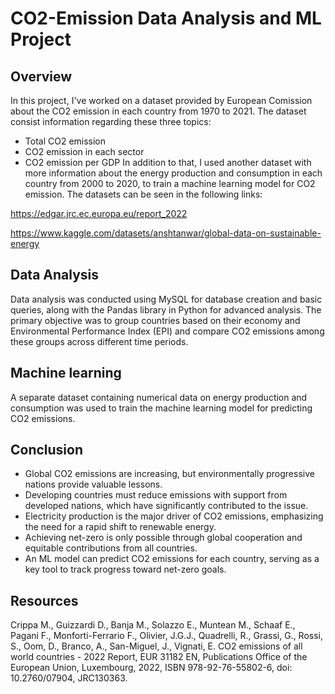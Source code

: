 # CO2-Emission Data Analysis and ML Project

## Overview
In this project, I've worked on a dataset provided by European Comission about the CO2 emission in each country from 1970 to 2021. The dataset consist information regarding these three topics: 
- Total CO2 emission
- CO2 emission in each sector
- CO2 emission per GDP
In addition to that, I used another dataset with more information about the energy production and consumption in each country from 2000 to 2020, to train a machine learning model for CO2 emission.
The datasets can be seen in the following links:

https://edgar.jrc.ec.europa.eu/report_2022

https://www.kaggle.com/datasets/anshtanwar/global-data-on-sustainable-energy

## Data Analysis
Data analysis was conducted using MySQL for database creation and basic queries, along with the Pandas library in Python for advanced analysis. The primary objective was to group countries based on their economy and Environmental Performance Index (EPI) and compare CO2 emissions among these groups across different time periods.

## Machine learning
A separate dataset containing numerical data on energy production and consumption was used to train the machine learning model for predicting CO2 emissions.

## Conclusion
- Global CO2 emissions are increasing, but environmentally progressive nations provide valuable lessons.
- Developing countries must reduce emissions with support from developed nations, which have significantly contributed to the issue.
- Electricity production is the major driver of CO2 emissions, emphasizing the need for a rapid shift to renewable energy.
- Achieving net-zero is only possible through global cooperation and equitable contributions from all countries.
- An ML model can predict CO2 emissions for each country, serving as a key tool to track progress toward net-zero goals.

## Resources
Crippa M., Guizzardi D., Banja M., Solazzo E., Muntean M., Schaaf E., Pagani F., Monforti-Ferrario F., Olivier, J.G.J., Quadrelli, R., Grassi, G., Rossi, S., Oom, D., Branco, A., San-Miguel, J., Vignati, E. CO2 emissions of all world countries - 2022 Report, EUR 31182 EN, Publications Office of the European Union, Luxembourg, 2022, ISBN 978-92-76-55802-6, doi: 10.2760/07904, JRC130363.